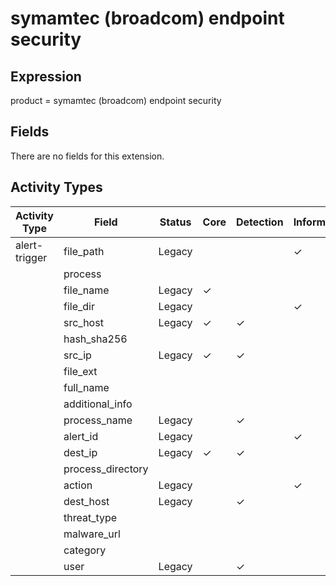 symamtec (broadcom) endpoint security
=====================================

Expression
----------

product = symamtec (broadcom) endpoint security

Fields
------

There are no fields for this extension.

Activity Types
--------------

| Activity Type | Field             | Status | Core     | Detection | Informational |
| ------------- | ----------------- | ------ | -------- | --------- | ------------- |
| alert-trigger | file_path         | Legacy |          |           | &#10003;      |
|               | process           |        |          |           |               |
|               | file_name         | Legacy | &#10003; |           |               |
|               | file_dir          | Legacy |          |           | &#10003;      |
|               | src_host          | Legacy | &#10003; | &#10003;  |               |
|               | hash_sha256       |        |          |           |               |
|               | src_ip            | Legacy | &#10003; | &#10003;  |               |
|               | file_ext          |        |          |           |               |
|               | full_name         |        |          |           |               |
|               | additional_info   |        |          |           |               |
|               | process_name      | Legacy |          | &#10003;  |               |
|               | alert_id          | Legacy |          |           | &#10003;      |
|               | dest_ip           | Legacy | &#10003; | &#10003;  |               |
|               | process_directory |        |          |           |               |
|               | action            | Legacy |          |           | &#10003;      |
|               | dest_host         | Legacy |          | &#10003;  |               |
|               | threat_type       |        |          |           |               |
|               | malware_url       |        |          |           |               |
|               | category          |        |          |           |               |
|               | user              | Legacy |          | &#10003;  |               |

